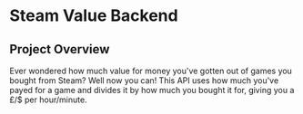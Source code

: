 # Steam Value Backend

## Project Overview

Ever wondered how much value for money you've gotten out of games you bought from Steam? Well now you can!
This API uses how much you've payed for a game and divides it by how much you bought it for, giving you a £/$ per hour/minute.

